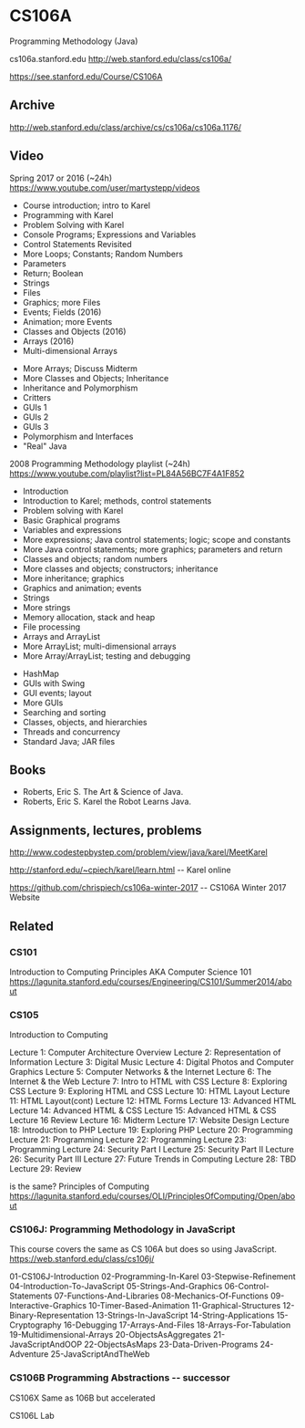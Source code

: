CS106A
======

Programming Methodology (Java)

cs106a.stanford.edu
http://web.stanford.edu/class/cs106a/

https://see.stanford.edu/Course/CS106A

## Archive
http://web.stanford.edu/class/archive/cs/cs106a/cs106a.1176/

## Video 

Spring 2017 or 2016 (~24h)
https://www.youtube.com/user/martystepp/videos

+ Course introduction; intro to Karel
+ Programming with Karel
+ Problem Solving with Karel
+ Console Programs; Expressions and Variables
+ Control Statements Revisited
+ More Loops; Constants; Random Numbers
+ Parameters
+ Return; Boolean
+ Strings
+ Files
+ Graphics; more Files
+ Events; Fields (2016)
+ Animation; more Events
+ Classes and Objects (2016)
+ Arrays (2016)
+ Multi-dimensional Arrays
- More Arrays; Discuss Midterm
- More Classes and Objects; Inheritance
- Inheritance and Polymorphism
- Critters
- GUIs 1
- GUIs 2
- GUIs 3
- Polymorphism and Interfaces
- "Real" Java

2008 Programming Methodology playlist (~24h)
https://www.youtube.com/playlist?list=PL84A56BC7F4A1F852

+ Introduction
+ Introduction to Karel; methods, control statements
+ Problem solving with Karel
+ Basic Graphical programs 
+ Variables and expressions
+ More expressions; Java control statements; logic; scope and constants
+ More Java control statements; more graphics; parameters and return
+ Classes and objects; random numbers
+ More classes and objects; constructors; inheritance
+ More inheritance; graphics
+ Graphics and animation; events
+ Strings
+ More strings
+ Memory allocation, stack and heap
+ File processing
+ Arrays and ArrayList
+ More ArrayList; multi-dimensional arrays
+ More Array/ArrayList; testing and debugging
- HashMap
- GUIs with Swing
- GUI events; layout
- More GUIs
- Searching and sorting
- Classes, objects, and hierarchies
- Threads and concurrency
- Standard Java; JAR files 


## Books
+ Roberts, Eric S. The Art & Science of Java.
+ Roberts, Eric S. Karel the Robot Learns Java.

## Assignments, lectures, problems
http://www.codestepbystep.com/problem/view/java/karel/MeetKarel

http://stanford.edu/~cpiech/karel/learn.html -- Karel online

https://github.com/chrispiech/cs106a-winter-2017 -- CS106A Winter 2017 Website


## Related

### CS101
Introduction to Computing Principles AKA Computer Science 101
https://lagunita.stanford.edu/courses/Engineering/CS101/Summer2014/about

### CS105
Introduction to Computing

Lecture 1: Computer Architecture Overview
Lecture 2: Representation of Information
Lecture 3: Digital Music
Lecture 4: Digital Photos and Computer Graphics
Lecture 5: Computer Networks & the Internet 
Lecture 6: The Internet & the Web 
Lecture 7: Intro to HTML with CSS
Lecture 8: Exploring CSS
Lecture 9: Exploring HTML and CSS 
Lecture 10: HTML Layout
Lecture 11: HTML Layout(cont)
Lecture 12: HTML Forms
Lecture 13: Advanced HTML
Lecture 14: Advanced HTML & CSS
Lecture 15: Advanced HTML & CSS
Lecture 16 Review 
Lecture 16: Midterm
Lecture 17: Website Design
Lecture 18: Introduction to PHP
Lecture 19: Exploring PHP
Lecture 20: Programming
Lecture 21: Programming 
Lecture 22: Programming 
Lecture 23: Programming
Lecture 24: Security Part I
Lecture 25: Security Part II
Lecture 26: Security Part III
Lecture 27: Future Trends in Computing
Lecture 28: TBD
Lecture 29: Review

is the same?
Principles of Computing
https://lagunita.stanford.edu/courses/OLI/PrinciplesOfComputing/Open/about

### CS106J: Programming Methodology in JavaScript
This course covers the same as CS 106A but does so using JavaScript.
https://web.stanford.edu/class/cs106j/

01-CS106J-Introduction
02-Programming-In-Karel
03-Stepwise-Refinement
04-Introduction-To-JavaScript
05-Strings-And-Graphics
06-Control-Statements
07-Functions-And-Libraries
08-Mechanics-Of-Functions
09-Interactive-Graphics 
10-Timer-Based-Animation
11-Graphical-Structures
12-Binary-Representation
13-Strings-In-JavaScript
14-String-Applications
15-Cryptography
16-Debugging
17-Arrays-And-Files
18-Arrays-For-Tabulation
19-Multidimensional-Arrays
20-ObjectsAsAggregates
21-JavaScriptAndOOP
22-ObjectsAsMaps
23-Data-Driven-Programs
24-Adventure
25-JavaScriptAndTheWeb

### CS106B Programming Abstractions -- successor

CS106X Same as 106B but accelerated

CS106L Lab
